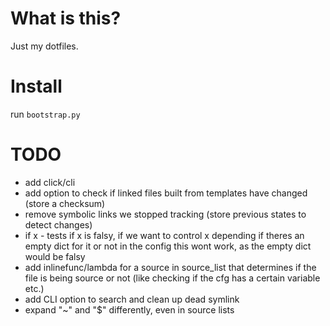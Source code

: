 # What is this?
Just my dotfiles.

# Install
run `bootstrap.py`

# TODO
- add click/cli
- add option to check if linked files built from templates have changed (store a checksum)
- remove symbolic links we stopped tracking (store previous states to detect changes)
- if x - tests if x is falsy, if we want to control x depending if theres an
  empty dict for it or not in the config this wont work, as the empty dict
  would be falsy
- add inlinefunc/lambda for a source in source\_list that determines if the file is being source or not (like checking if the cfg has a certain variable etc.)
- add CLI option to search and clean up dead symlink
- expand "~" and "$" differently, even in source lists
